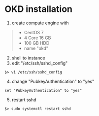 # OKD installation
1. create compute engine with
> - CentOS 7
> - 4 Core 16 GB
> - 100 GB HDD
> - name "okd"
2. shell to instance
3. edit "/etc/ssh/sshd_config"
```
$> vi /etc/ssh/sshd_config
```
4. change "PubkeyAuthentication" to "yes"
```
set "PubkeyAuthentication" to "yes"
```
5. restart sshd
```
$> sudo systemctl restart sshd
```
